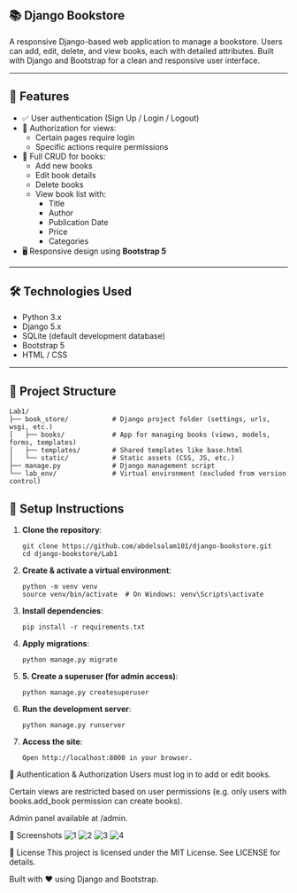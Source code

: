 ## 📚 Django Bookstore

A responsive Django-based web application to manage a bookstore. Users can add, edit, delete, and view books, each with detailed attributes. Built with Django and Bootstrap for a clean and responsive user interface.

---

## 🚀 Features

- ✅ User authentication (Sign Up / Login / Logout)
- 🔐 Authorization for views:
  - Certain pages require login
  - Specific actions require permissions
- 📖 Full CRUD for books:
  - Add new books
  - Edit book details
  - Delete books
  - View book list with:
    - Title
    - Author
    - Publication Date
    - Price
    - Categories
- 🖥️ Responsive design using **Bootstrap 5**

---

## 🛠️ Technologies Used

- Python 3.x
- Django 5.x
- SQLite (default development database)
- Bootstrap 5
- HTML / CSS

---

## 📂 Project Structure

```
Lab1/
├── book_store/           # Django project folder (settings, urls, wsgi, etc.)
│   ├── books/            # App for managing books (views, models, forms, templates)
│   ├── templates/        # Shared templates like base.html
│   └── static/           # Static assets (CSS, JS, etc.)
├── manage.py             # Django management script
└── lab_env/              # Virtual environment (excluded from version control)
```


## 🧪 Setup Instructions

1. **Clone the repository**:
   ```
   git clone https://github.com/abdelsalam101/django-bookstore.git
   cd django-bookstore/Lab1
2. **Create & activate a virtual environment**:
   ```
   python -m venv venv
   source venv/bin/activate  # On Windows: venv\Scripts\activate

3. **Install dependencies**:
   ```
   pip install -r requirements.txt

4. **Apply migrations**:
   ```
   python manage.py migrate

5. **5. Create a superuser (for admin access)**:
   ```  
   python manage.py createsuperuser

6. **Run the development server**:
   ```  
   python manage.py runserver

7. **Access the site**:
   ```
   Open http://localhost:8000 in your browser.

🔐 Authentication & Authorization
Users must log in to add or edit books.

Certain views are restricted based on user permissions (e.g. only users with books.add_book permission can create books).

Admin panel available at /admin.

📸 Screenshots
![1](https://github.com/user-attachments/assets/114784a0-ddc8-433d-a7ec-8c4227ecf0e9)
![2](https://github.com/user-attachments/assets/ba1a7c46-3967-477d-9eec-aaf75dfa4f55)
![3](https://github.com/user-attachments/assets/a4a8bb7f-0e2c-4f65-a64a-a8549be1517c)
![4](https://github.com/user-attachments/assets/96d0dcc5-4144-452d-8e82-928a659ee6f4)

📄 License
This project is licensed under the MIT License. See LICENSE for details.

Built with ❤️ using Django and Bootstrap.
